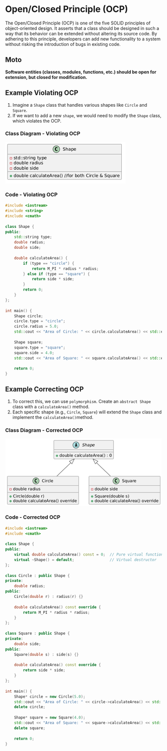 # Open/Closed Principle (OCP)

The Open/Closed Principle (OCP) is one of the five SOLID principles of object-oriented design. It asserts that a class should be designed in such a way that its behavior can be extended without altering its source code. By adhering to this principle, developers can add new functionality to a system without risking the introduction of bugs in existing code.

## Moto

**Software entities (classes, modules, functions, etc.) should be open for extension, but closed for modification.**

## Example Violating OCP

1. Imagine a `Shape` class that handles various shapes like `Circle` and `Square`.
2. If we want to add a new `shape`, we would need to modify the `Shape` class, which violates the OCP.

### Class Diagram - Violating OCP

![Violation](../images/ocp_violation.png)

### Code - Violating OCP

```cpp
#include <iostream>
#include <string>
#include <cmath>

class Shape {
public:
    std::string type;
    double radius;
    double side;

    double calculateArea() {
        if (type == "circle") {
            return M_PI * radius * radius;
        } else if (type == "square") {
            return side * side;
        }
        return 0;
    }
};

int main() {
    Shape circle;
    circle.type = "circle";
    circle.radius = 5.0;
    std::cout << "Area of Circle: " << circle.calculateArea() << std::endl;

    Shape square;
    square.type = "square";
    square.side = 4.0;
    std::cout << "Area of Square: " << square.calculateArea() << std::endl;

    return 0;
}
```

## Example Correcting OCP

1. To correct this, we can use `polymorphism`. Create an `abstract Shape` class with a `calculateArea()` method.
2. Each specific shape (e.g., `Circle`, `Square`) will extend the `Shape` class and implement the `calculateArea()`method.

### Class Diagram - Corrected OCP

![Violation](../images/ocp_correction.png)

### Code - Corrected OCP

```cpp
#include <iostream>
#include <cmath>

class Shape {
public:
    virtual double calculateArea() const = 0;  // Pure virtual function
    virtual ~Shape() = default;                // Virtual destructor
};

class Circle : public Shape {
private:
    double radius;
public:
    Circle(double r) : radius(r) {}

    double calculateArea() const override {
        return M_PI * radius * radius;
    }
};

class Square : public Shape {
private:
    double side;
public:
    Square(double s) : side(s) {}

    double calculateArea() const override {
        return side * side;
    }
};

int main() {
    Shape* circle = new Circle(5.0);
    std::cout << "Area of Circle: " << circle->calculateArea() << std::endl;
    delete circle;

    Shape* square = new Square(4.0);
    std::cout << "Area of Square: " << square->calculateArea() << std::endl;
    delete square;

    return 0;
}
```
